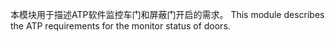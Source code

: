 ﻿
本模块用于描述ATP软件监控车门和屏蔽门开启的需求。
This module describes the ATP requirements for the monitor status of doors.

